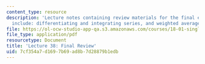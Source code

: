 ```yaml
---
content_type: resource
description: 'Lecture notes containing review materials for the final exam. Topics
  include: differentiating and integrating series, and weighted averages.'
file: https://ol-ocw-studio-app-qa.s3.amazonaws.com/courses/18-01-single-variable-calculus-fall-2006/7cf354a7d1697b69ad8b7d28879b1edb_lec38.pdf
file_type: application/pdf
resourcetype: Document
title: 'Lecture 38: Final Review'
uid: 7cf354a7-d169-7b69-ad8b-7d28879b1edb
---
```

